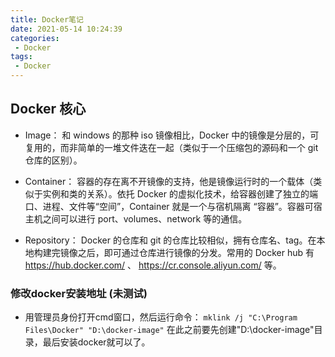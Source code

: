 ```yaml
---
title: Docker笔记
date: 2021-05-14 10:24:39
categories:
 - Docker
tags:
 - Docker
---
```

## Docker 核心
 * Image： 和 windows 的那种 iso 镜像相比，Docker 中的镜像是分层的，可复用的，而非简单的一堆文件迭在一起（类似于一个压缩包的源码和一个 git 仓库的区别）。

 * Container： 容器的存在离不开镜像的支持，他是镜像运行时的一个载体（类似于实例和类的关系）。依托 Docker 的虚拟化技术，给容器创建了独立的端口、进程、文件等“空间”，Container 就是一个与宿机隔离 “容器”。容器可宿主机之间可以进行 port、volumes、network 等的通信。

 * Repository： Docker 的仓库和 git 的仓库比较相似，拥有仓库名、tag。在本地构建完镜像之后，即可通过仓库进行镜像的分发。常用的 Docker hub 有 https://hub.docker.com/ 、 https://cr.console.aliyun.com/ 等。

### 修改docker安装地址 (未测试)
 * 用管理员身份打开cmd窗口，然后运行命令：
 ```mklink /j "C:\Program Files\Docker" "D:\docker-image"```
  在此之前要先创建"D:\docker-image"目录，最后安装docker就可以了。